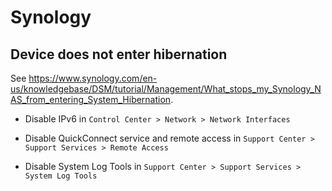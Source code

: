 # Synology

## Device does not enter hibernation

See <https://www.synology.com/en-us/knowledgebase/DSM/tutorial/Management/What_stops_my_Synology_NAS_from_entering_System_Hibernation>.

- Disable IPv6 in `Control Center > Network > Network Interfaces`

- Disable QuickConnect service and remote access in `Support Center > Support Services > Remote Access`

- Disable System Log Tools in `Support Center > Support Services > System Log Tools`
